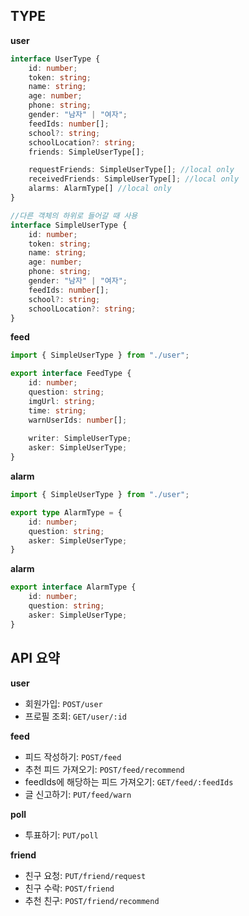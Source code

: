 
## TYPE

**user**

```ts
interface UserType {
    id: number;
    token: string;
    name: string;
    age: number;
    phone: string;
    gender: "남자" | "여자";
    feedIds: number[];
    school?: string;
    schoolLocation?: string;
    friends: SimpleUserType[];

    requestFriends: SimpleUserType[]; //local only
    receivedFriends: SimpleUserType[]; //local only
    alarms: AlarmType[] //local only
}

//다른 객체의 하위로 들어갈 때 사용
interface SimpleUserType {
    id: number;
    token: string;
    name: string;
    age: number;
    phone: string;
    gender: "남자" | "여자";
    feedIds: number[];
    school?: string;
    schoolLocation?: string;
}
```

**feed**

```ts
import { SimpleUserType } from "./user";

export interface FeedType {
    id: number;
    question: string;
    imgUrl: string;
    time: string;
    warnUserIds: number[];
    
    writer: SimpleUserType;
    asker: SimpleUserType;
}
```

**alarm**

```ts
import { SimpleUserType } from "./user";

export type AlarmType = {
    id: number;
    question: string;
    asker: SimpleUserType;
}
```

**alarm**

```ts
export interface AlarmType {
    id: number;
    question: string;
    asker: SimpleUserType;
}
```

  
## API 요약

**user**  
- 회원가입: ```POST/user```
- 프로필 조회: ```GET/user/:id```

**feed**  
- 피드 작성하기: ```POST/feed```  
- 추천 피드 가져오기: ```POST/feed/recommend```
- feedIds에 해당하는 피드 가져오기: ```GET/feed/:feedIds```  
- 글 신고하기: ```PUT/feed/warn```

**poll**  
- 투표하기: ```PUT/poll```  

**friend**  
- 친구 요청: ```PUT/friend/request```  
- 친구 수락: ```POST/friend```  
- 추천 친구: ```POST/friend/recommend```

